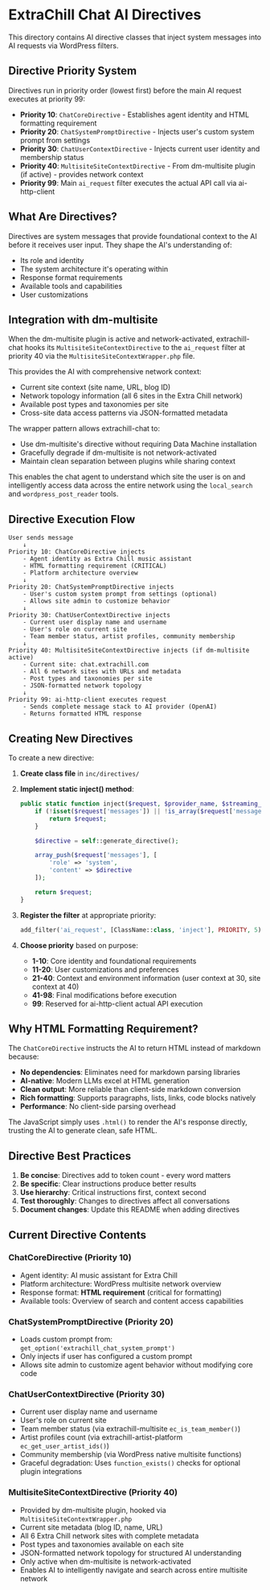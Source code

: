 # ExtraChill Chat AI Directives

This directory contains AI directive classes that inject system messages into AI requests via WordPress filters.

## Directive Priority System

Directives run in priority order (lowest first) before the main AI request executes at priority 99:

- **Priority 10**: `ChatCoreDirective` - Establishes agent identity and HTML formatting requirement
- **Priority 20**: `ChatSystemPromptDirective` - Injects user's custom system prompt from settings
- **Priority 30**: `ChatUserContextDirective` - Injects current user identity and membership status
- **Priority 40**: `MultisiteSiteContextDirective` - From dm-multisite plugin (if active) - provides network context
- **Priority 99**: Main `ai_request` filter executes the actual API call via ai-http-client

## What Are Directives?

Directives are system messages that provide foundational context to the AI before it receives user input. They shape the AI's understanding of:
- Its role and identity
- The system architecture it's operating within
- Response format requirements
- Available tools and capabilities
- User customizations

## Integration with dm-multisite

When the dm-multisite plugin is active and network-activated, extrachill-chat hooks its `MultisiteSiteContextDirective` to the `ai_request` filter at priority 40 via the `MultisiteSiteContextWrapper.php` file.

This provides the AI with comprehensive network context:
- Current site context (site name, URL, blog ID)
- Network topology information (all 6 sites in the Extra Chill network)
- Available post types and taxonomies per site
- Cross-site data access patterns via JSON-formatted metadata

The wrapper pattern allows extrachill-chat to:
- Use dm-multisite's directive without requiring Data Machine installation
- Gracefully degrade if dm-multisite is not network-activated
- Maintain clean separation between plugins while sharing context

This enables the chat agent to understand which site the user is on and intelligently access data across the entire network using the `local_search` and `wordpress_post_reader` tools.

## Directive Execution Flow

```
User sends message
    ↓
Priority 10: ChatCoreDirective injects
    - Agent identity as Extra Chill music assistant
    - HTML formatting requirement (CRITICAL)
    - Platform architecture overview
    ↓
Priority 20: ChatSystemPromptDirective injects
    - User's custom system prompt from settings (optional)
    - Allows site admin to customize behavior
    ↓
Priority 30: ChatUserContextDirective injects
    - Current user display name and username
    - User's role on current site
    - Team member status, artist profiles, community membership
    ↓
Priority 40: MultisiteSiteContextDirective injects (if dm-multisite active)
    - Current site: chat.extrachill.com
    - All 6 network sites with URLs and metadata
    - Post types and taxonomies per site
    - JSON-formatted network topology
    ↓
Priority 99: ai-http-client executes request
    - Sends complete message stack to AI provider (OpenAI)
    - Returns formatted HTML response
```

## Creating New Directives

To create a new directive:

1. **Create class file** in `inc/directives/`
2. **Implement static inject() method**:
   ```php
   public static function inject($request, $provider_name, $streaming_callback, $tools, $conversation_data = null): array {
       if (!isset($request['messages']) || !is_array($request['messages'])) {
           return $request;
       }

       $directive = self::generate_directive();

       array_push($request['messages'], [
           'role' => 'system',
           'content' => $directive
       ]);

       return $request;
   }
   ```

3. **Register the filter** at appropriate priority:
   ```php
   add_filter('ai_request', [ClassName::class, 'inject'], PRIORITY, 5);
   ```

4. **Choose priority** based on purpose:
   - **1-10**: Core identity and foundational requirements
   - **11-20**: User customizations and preferences
   - **21-40**: Context and environment information (user context at 30, site context at 40)
   - **41-98**: Final modifications before execution
   - **99**: Reserved for ai-http-client actual API execution

## Why HTML Formatting Requirement?

The `ChatCoreDirective` instructs the AI to return HTML instead of markdown because:
- **No dependencies**: Eliminates need for markdown parsing libraries
- **AI-native**: Modern LLMs excel at HTML generation
- **Clean output**: More reliable than client-side markdown conversion
- **Rich formatting**: Supports paragraphs, lists, links, code blocks natively
- **Performance**: No client-side parsing overhead

The JavaScript simply uses `.html()` to render the AI's response directly, trusting the AI to generate clean, safe HTML.

## Directive Best Practices

1. **Be concise**: Directives add to token count - every word matters
2. **Be specific**: Clear instructions produce better results
3. **Use hierarchy**: Critical instructions first, context second
4. **Test thoroughly**: Changes to directives affect all conversations
5. **Document changes**: Update this README when adding directives

## Current Directive Contents

### ChatCoreDirective (Priority 10)
- Agent identity: AI music assistant for Extra Chill
- Platform architecture: WordPress multisite network overview
- Response format: **HTML requirement** (critical for formatting)
- Available tools: Overview of search and content access capabilities

### ChatSystemPromptDirective (Priority 20)
- Loads custom prompt from: `get_option('extrachill_chat_system_prompt')`
- Only injects if user has configured a custom prompt
- Allows site admin to customize agent behavior without modifying core code

### ChatUserContextDirective (Priority 30)
- Current user display name and username
- User's role on current site
- Team member status (via extrachill-multisite `ec_is_team_member()`)
- Artist profiles count (via extrachill-artist-platform `ec_get_user_artist_ids()`)
- Community membership (via WordPress native multisite functions)
- Graceful degradation: Uses `function_exists()` checks for optional plugin integrations

### MultisiteSiteContextDirective (Priority 40)
- Provided by dm-multisite plugin, hooked via `MultisiteSiteContextWrapper.php`
- Current site metadata (blog ID, name, URL)
- All 6 Extra Chill network sites with complete metadata
- Post types and taxonomies available on each site
- JSON-formatted network topology for structured AI understanding
- Only active when dm-multisite is network-activated
- Enables AI to intelligently navigate and search across entire multisite network
